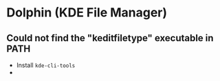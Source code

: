 # Dolphin (KDE File Manager)
## Could not find the "keditfiletype" executable in PATH
  - Install `kde-cli-tools`
- 